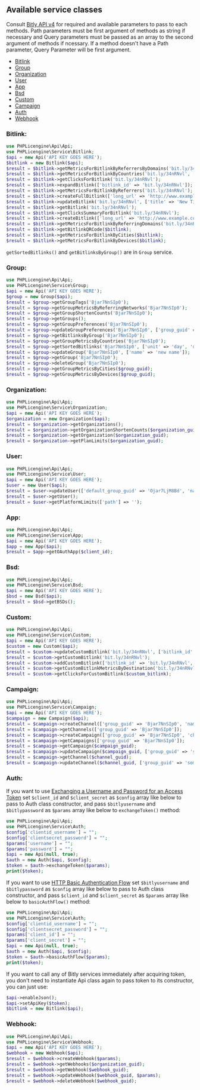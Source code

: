 
## Available service classes
Consult [Bitly API v4](https://dev.bitly.com/api-reference) for required and available parameters to pass to each methods. Path parameters must be 
first argument of methods as string if necessary and Query parameters must be passed as an array to the second argument of methods if ncessary. 
If a method doesn't have a Path parameter, Query Parameter will be first argument.

* [Bitlink](#bitlink)
* [Group](#group)
* [Organization](#organization)
* [User](#user)
* [App](#app)
* [Bsd](#bsd)
* [Custom](#custom)
* [Campaign](#campaign)
* [Auth](#auth)
* [Webhook](#Webhook)

### Bitlink:
```php
use PHPLicengine\Api\Api;
use PHPLicengine\Service\Bitlink;
$api = new Api('API KEY GOES HERE');
$bitlink = new Bitlink($api);
$result = $bitlink->getMetricsForBitlinkByReferrersByDomains('bit.ly/34nRNvl');
$result = $bitlink->getMetricsForBitlinkByCountries('bit.ly/34nRNvl', ['unit' => 'day', 'units' => -1]);
$result = $bitlink->getClicksForBitlink('bit.ly/34nRNvl');
$result = $bitlink->expandBitlink(['bitlink_id' => 'bit.ly/34nRNvl']);
$result = $bitlink->getMetricsForBitlinkByReferrers('bit.ly/34nRNvl');
$result = $bitlink->createFullBitlink(['long_url' => 'http://www.example.com']);
$result = $bitlink->updateBitlink('bit.ly/34nRNvl', ['title' => 'New Title']);
$result = $bitlink->getBitlink('bit.ly/34nRNvl');
$result = $bitlink->getClicksSummaryForBitlink('bit.ly/34nRNvl');
$result = $bitlink->createBitlink(['long_url' => 'http://www.example.com']);
$result = $bitlink->getMetricsForBitlinkByReferringDomains('bit.ly/34nRNvl');
$result = $bitlink->getBitlinkQRCode($bitlink);
$result = $bitlink->getMetricsForBitlinkByCities($bitlink);
$result = $bitlink->getMetricsForBitlinkByDevices($bitlink);
```
`getSortedBitlinks()` and `getBitlinksByGroup()` are in `Group` service.


### Group:
```php
use PHPLicengine\Api\Api;
use PHPLicengine\Service\Group;
$api = new Api('API KEY GOES HERE');
$group = new Group($api);
$result = $group->getGroupTags('Bjar7NnSIp0');
$result = $group->getGroupMetricsByReferringNetworks('Bjar7NnSIp0');
$result = $group->getGroupShortenCounts('Bjar7NnSIp0');
$result = $group->getGroups();
$result = $group->getGroupPreferences('Bjar7NnSIp0');
$result = $group->updateGroupPreferences('Bjar7NnSIp0', ['group_guid' => '']);
$result = $group->getBitlinksByGroup('Bjar7NnSIp0');
$result = $group->getGroupMetricsByCountries('Bjar7NnSIp0');
$result = $group->getSortedBitlinks('Bjar7NnSIp0', ['unit' => 'day', 'units' => -1]);
$result = $group->updateGroup('Bjar7NnSIp0', ['name' => 'new name']);
$result = $group->getGroup('Bjar7NnSIp0');
$result = $group->deleteGroup('Bjar7NnSIp0');
$result = $group->getGroupMetricsByCities($group_guid);
$result = $group->getGroupMetricsByDevices($group_guid);
```

### Organization:
```php
use PHPLicengine\Api\Api;
use PHPLicengine\Service\Organization;
$api = new Api('API KEY GOES HERE');
$organization = new Organization($api);
$result = $organization->getOrganizations();
$result = $organization->getOrganizationShortenCounts($organization_guid);
$result = $organization->getOrganization($organization_guid);
$result = $organization->getPlanLimits($organization_guid);
```

### User:
```php
use PHPLicengine\Api\Api;
use PHPLicengine\Service\User;
$api = new Api('API KEY GOES HERE');
$user = new User($api);
$result = $user->updateUser(['default_group_guid' => 'Ojar7LjM8Bd', 'name' => 'new name']);
$result = $user->getUser();
$result = $user->getPlatformLimits(['path'] => '');
```

### App:
```php
use PHPLicengine\Api\Api;
use PHPLicengine\Service\App;
$api = new Api('API KEY GOES HERE');
$app = new App($api);
$result = $app->getOAuthApp($client_id);
```

### Bsd:
```php
use PHPLicengine\Api\Api;
use PHPLicengine\Service\Bsd;
$api = new Api('API KEY GOES HERE');
$bsd = new Bsd($api);
$result = $bsd->getBSDs();
```

### Custom:
```php
use PHPLicengine\Api\Api;
use PHPLicengine\Service\Custom;
$api = new Api('API KEY GOES HERE');
$custom = new Custom($api);
$result = $custom->updateCustomBitlink('bit.ly/34nRNvl', ['bitlink_id' => 'bit.ly/34nRNvl']);
$result = $custom->getCustomBitlink('bit.ly/34nRNvl');
$result = $custom->addCustomBitlink(['bitlink_id' => 'bit.ly/34nRNvl', 'custom_bitlink' => 'bit.ly/34furnr']);
$result = $custom->getCustomBitlinkMetricsByDestination('bit.ly/34nRNvl');
$result = $custom->getClicksForCustomBitlink($custom_bitlink);
```

### Campaign:
```php
use PHPLicengine\Api\Api;
use PHPLicengine\Service\Campaign;
$api = new Api('API KEY GOES HERE');
$campaign = new Campaign($api);
$result = $campaign->createChannel(['group_guid' => 'Bjar7NnSIp0', 'name' => 'some name']);
$result = $campaign->getChannels(['group_guid' => 'Bjar7NnSIp0']);
$result = $campaign->createCampaign(['group_guid' => 'Bjar7NnSIp0', 'channel_guids' => ['some value']]);
$result = $campaign->getCampaigns(['group_guid' => 'Bjar7NnSIp0']);
$result = $campaign->getCampaign($campaign_guid);
$result = $campaign->updateCampaign($campaign_guid, ['group_guid' => 'some value']);
$result = $campaign->getChannel($channel_guid);
$result = $campaign->updateChannel($channel_guid, ['group_guid' => 'some value']);
```

### Auth:
If you want to use [Exchanging a Username and Password for an Access Token](https://dev.bitly.com/docs/getting-started/authentication)
set `$client_id` and `$client_secret` as `$config` array like below to pass to Auth class constructor, and pass `$bitlyusername` and 
`$bitlypassword` as `$params` array like below to `exchangeToken()` method:

```php
use PHPLicengine\Api\Api;
use PHPLicengine\Service\Auth;
$config['clientid_username'] = "";
$config['clientsecret_password'] = "";
$params['username'] = "";
$params['password'] = "";
$api = new Api(null, true);
$auth = new Auth($api, $config);
$token = $auth->exchangeToken($params);
print($token);
```

If you want to use [HTTP Basic Authentication Flow](https://dev.bitly.com/docs/getting-started/authentication)
set `$bitlyusername` and `$bitlypassword` as `$config` array like below to pass to Auth class constructor, and pass `$client_id` and 
`$client_secret` as `$params` array like below to `basicAuthFlow()` method:

```php
use PHPLicengine\Api\Api;
use PHPLicengine\Service\Auth;
$config['clientid_username'] = "";
$config['clientsecret_password'] = "";
$params['client_id'] = "";
$params['client_secret'] = "";
$api = new Api(null, true);
$auth = new Auth($api, $config);
$token = $auth->basicAuthFlow($params);
print($token);
```

If you want to call any of Bitly services immediately after acquiring token, you don't need to instantiate Api class again to pass token to its constructor, you can just use:

```php
$api->enableJson();
$api->setApiKey($token);
$bitlink = new Bitlink($api);
```

### Webhook:
```php
use PHPLicengine\Api\Api;
use PHPLicengine\Service\Webhook;
$api = new Api('API KEY GOES HERE');
$webhook = new Webhook($api);
$result = $webhook->createWebhook($params);
$result = $webhook->getWebhooks($organization_guid);
$result = $webhook->getWebhook($webhook_guid);
$result = $webhook->updateWebhook($webhook_guid, $params);
$result = $webhook->deleteWebhook($webhook_guid);
```
